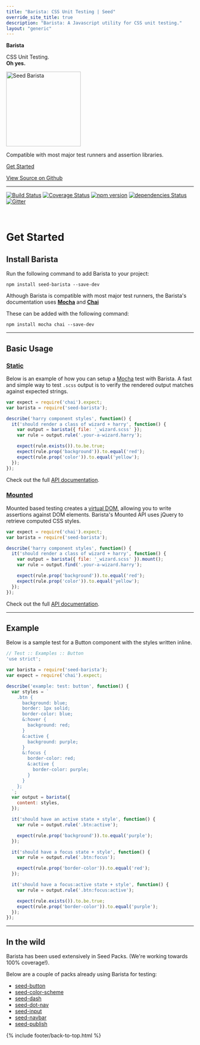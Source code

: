 ```yaml
---
title: "Barista: CSS Unit Testing | Seed"
override_site_title: true
description: "Barista: A Javascript utility for CSS unit testing."
layout: "generic"
---
```


<div class="tx-center u-mrg-b-10 s-docs">
  <p class="tx-center t-tx-charcoal-300 tx-h4">
    <strong class="tx-700">Barista</strong>
  </p>
  <div class="o-col-10@md o-col-offset-1@md">
    <p class="tx-h2 tx-h1@md tx-300 tx-lh-heading u-mrg-t-0">
      CSS Unit Testing.<br>
      <strong class="tx-700">Oh yes.</strong>
    </p>
  </div>
  <p class="tx-center u-mrg-b-5">
    <img src="/seed/images/barista.png" title="Seed Barista" alt="Seed Barista" width="200">
  </p>
  <p class="tx-lead t-tx-charcoal-300">
    Compatible with most major test runners and assertion libraries.
  </p>
  <p>
    <a href="#get-started" class="c-button c-button--lg">Get Started</a>
  </p>
  <p>
    <a href="https://github.com/helpscout/seed-barista">View Source on Github</a>
  </p>
</div>



---

[![Build Status](https://travis-ci.org/helpscout/seed-barista.svg?branch=master)](https://travis-ci.org/helpscout/seed-barista) [![Coverage Status](https://coveralls.io/repos/github/helpscout/seed-barista/badge.svg?branch=master)](https://coveralls.io/github/helpscout/seed-barista?branch=master) [![npm version](https://badge.fury.io/js/seed-barista.svg)](https://badge.fury.io/js/seed-barista) [![dependencies Status](https://david-dm.org/helpscout/seed-barista/status.svg)](https://david-dm.org/helpscout/seed-barista) [![Gitter](https://badges.gitter.im/join_chat.svg)](https://gitter.im/seed-css/barista)

<br>

# Get Started

## Install Barista

Run the following command to add Barista to your project:

```
npm install seed-barista --save-dev
```

Although Barista is compatible with most major test runners, the Barista's documentation uses **[Mocha](https://mochajs.org/)** and **[Chai](http://chaijs.com/)**

These can be added with the following command:

```
npm install mocha chai --save-dev
```



---



## Basic Usage

### [Static](https://github.com/helpscout/seed-barista/blob/master/docs/api/static.md)

Below is an example of how you can setup a [Mocha](https://mochajs.org/) test with Barista. A fast and simple way to test `.scss` output is to verify the rendered output matches against expected strings.

```javascript
var expect = require('chai').expect;
var barista = require('seed-barista');

describe('harry component styles', function() {
  it('should render a class of wizard + harry', function() {
    var output = barista({ file: '_wizard.scss' });
    var rule = output.rule('.your-a-wizard.harry');

    expect(rule.exists()).to.be.true;
    expect(rule.prop('background')).to.equal('red');
    expect(rule.prop('color')).to.equal('yellow');
  });
});
```

Check out the full [API documentation](https://github.com/helpscout/seed-barista/blob/master/docs/api/static.md).



### [Mounted](https://github.com/helpscout/seed-barista/blob/master/docs/api/mounted.md)

Mounted based testing creates a [virtual DOM](https://github.com/tmpvar/jsdom), allowing you to write assertions against DOM elements. Barista's Mounted API uses jQuery to retrieve computed CSS styles.

```javascript
var expect = require('chai').expect;
var barista = require('seed-barista');

describe('harry component styles', function() {
  it('should render a class of wizard + harry', function() {
    var output = barista({ file: '_wizard.scss' }).mount();
    var rule = output.find('.your-a-wizard.harry');

    expect(rule.prop('background')).to.equal('red');
    expect(rule.prop('color')).to.equal('yellow');
  });
});
```

Check out the full [API documentation](https://github.com/helpscout/seed-barista/blob/master/docs/api/mounted.md).



---



## Example

Below is a sample test for a Button component with the styles written inline.

```js
// Test :: Examples :: Button
'use strict';

var barista = require('seed-barista');
var expect = require('chai').expect;

describe('example: test: button', function() {
  var styles = `
    .btn {
      background: blue;
      border: 1px solid;
      border-color: blue;
      &:hover {
        background: red;
      }
      &:active {
        background: purple;
      }
      &:focus {
        border-color: red;
        &:active {
          border-color: purple;
        }
      }
    };
  `;
  var output = barista({
    content: styles,
  });

  it('should have an active state + style', function() {
    var rule = output.rule('.btn:active');

    expect(rule.prop('background')).to.equal('purple');
  });

  it('should have a focus state + style', function() {
    var rule = output.rule('.btn:focus');

    expect(rule.prop('border-color')).to.equal('red');
  });

  it('should have a focus:active state + style', function() {
    var rule = output.rule('.btn:focus:active');

    expect(rule.exists()).to.be.true;
    expect(rule.prop('border-color')).to.equal('purple');
  });
});
```



---



## In the wild

Barista has been used extensively in Seed Packs. (We're working towards 100% coverage!).

Below are a couple of packs already using Barista for testing:

* [seed-button](https://github.com/helpscout/seed-button/tree/master/test)
* [seed-color-scheme](https://github.com/helpscout/seed-color-scheme/tree/master/test)
* [seed-dash](https://github.com/helpscout/seed-dash/tree/master/test)
* [seed-dot-nav](https://github.com/helpscout/seed-dot-nav/tree/master/test)
* [seed-input](https://github.com/helpscout/seed-input/tree/master/test)
* [seed-navbar](https://github.com/helpscout/seed-navbar/tree/master/test)
* [seed-publish](https://github.com/helpscout/seed-publish/tree/master/test)



{% include footer/back-to-top.html %}
